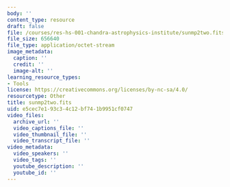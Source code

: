 ```yaml
---
body: ''
content_type: resource
draft: false
file: /courses/res-hs-001-chandra-astrophysics-institute/sunmp2two.fits
file_size: 656640
file_type: application/octet-stream
image_metadata:
  caption: ''
  credit: ''
  image-alt: ''
learning_resource_types:
- Tools
license: https://creativecommons.org/licenses/by-nc-sa/4.0/
resourcetype: Other
title: sunmp2two.fits
uid: e5cec7e1-93c3-4c12-bf74-1b9951cf0747
video_files:
  archive_url: ''
  video_captions_file: ''
  video_thumbnail_file: ''
  video_transcript_file: ''
video_metadata:
  video_speakers: ''
  video_tags: ''
  youtube_description: ''
  youtube_id: ''
---
```

